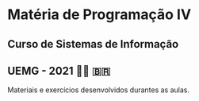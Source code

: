 # Matéria de Programação IV
## Curso de Sistemas de Informação
## UEMG - 2021 :student: :brazil:

Materiais e exercícios desenvolvidos durantes as aulas.